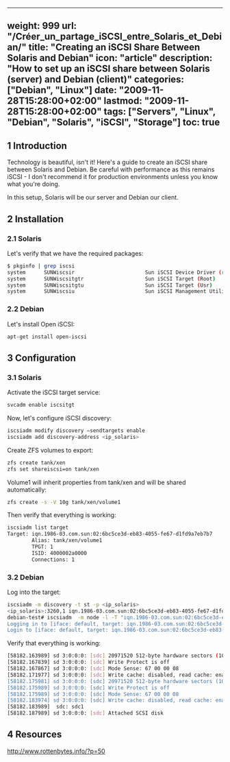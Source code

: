 
---
weight: 999
url: "/Créer_un_partage_iSCSI_entre_Solaris_et_Debian/"
title: "Creating an iSCSI Share Between Solaris and Debian"
icon: "article"
description: "How to set up an iSCSI share between Solaris (server) and Debian (client)"
categories: ["Debian", "Linux"]
date: "2009-11-28T15:28:00+02:00"
lastmod: "2009-11-28T15:28:00+02:00"
tags: ["Servers", "Linux", "Debian", "Solaris", "iSCSI", "Storage"]
toc: true
---

## 1 Introduction

Technology is beautiful, isn't it! Here's a guide to create an iSCSI share between Solaris and Debian. Be careful with performance as this remains iSCSI - I don't recommend it for production environments unless you know what you're doing.

In this setup, Solaris will be our server and Debian our client.

## 2 Installation

### 2.1 Solaris

Let's verify that we have the required packages:

```bash
$ pkginfo | grep iscsi
system      SUNWiscsir                       Sun iSCSI Device Driver (root)
system      SUNWiscsitgtr                    Sun iSCSI Target (Root)
system      SUNWiscsitgtu                    Sun iSCSI Target (Usr)
system      SUNWiscsiu                       Sun iSCSI Management Utilities (usr)
```

### 2.2 Debian

Let's install Open iSCSI:

```bash
apt-get install open-iscsi
```

## 3 Configuration

### 3.1 Solaris

Activate the iSCSI target service:

```bash
svcadm enable iscsitgt
```

Now, let's configure iSCSI discovery:

```bash
iscsiadm modify discovery –sendtargets enable
iscsiadm add discovery-address <ip_solaris>
```

Create ZFS volumes to export:

```bash
zfs create tank/xen
zfs set shareiscsi=on tank/xen
```

Volume1 will inherit properties from tank/xen and will be shared automatically:

```bash
zfs create -s -V 10g tank/xen/volume1
```

Then verify that everything is working:

```bash
iscsiadm list target
Target: iqn.1986-03.com.sun:02:6bc5ce3d-eb83-4055-fe67-d1fd9a7eb7b7
        Alias: tank/xen/volume1
        TPGT: 1
        ISID: 4000002a0000
        Connections: 1
```

### 3.2 Debian

Log into the target:

```bash
iscsiadm -m discovery -t st -p <ip_solaris>
<ip_solaris>:3260,1 iqn.1986-03.com.sun:02:6bc5ce3d-eb83-4055-fe67-d1fd9a7eb7b7
debian-test# iscsiadm  -m node -l -T "iqn.1986-03.com.sun:02:6bc5ce3d-eb83-4055-fe67-d1fd9a7eb7b7?
Logging in to [iface: default, target: iqn.1986-03.com.sun:02:6bc5ce3d-eb83-4055-fe67-d1fd9a7eb7b7, portal: <ip_solaris>,3260]
Login to [iface: default, target: iqn.1986-03.com.sun:02:6bc5ce3d-eb83-4055-fe67-d1fd9a7eb7b7, portal: <ip_solaris>,3260]: successful
```

Verify that everything is working:

```bash
[58182.163989] sd 3:0:0:0: [sdc] 20971520 512-byte hardware sectors (10737 MB)
[58182.167839] sd 3:0:0:0: [sdc] Write Protect is off
[58182.167867] sd 3:0:0:0: [sdc] Mode Sense: 67 00 00 08
[58182.171977] sd 3:0:0:0: [sdc] Write cache: disabled, read cache: enabled, doesn't support DPO or FUA
[58182.175981] sd 3:0:0:0: [sdc] 20971520 512-byte hardware sectors (10737 MB)
[58182.175989] sd 3:0:0:0: [sdc] Write Protect is off
[58182.175989] sd 3:0:0:0: [sdc] Mode Sense: 67 00 00 08
[58182.183974] sd 3:0:0:0: [sdc] Write cache: disabled, read cache: enabled, doesn't support DPO or FUA
[58182.183989]  sdc: sdc1
[58182.187989] sd 3:0:0:0: [sdc] Attached SCSI disk
```

## 4 Resources

http://www.rottenbytes.info/?p=50